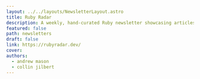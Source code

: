 ```yaml
---
layout: ../../layouts/NewsletterLayout.astro
title: Ruby Radar
description: A weekly, hand-curated Ruby newsletter showcasing articles, videos, gems, and more
featured: false
path: newsletters
draft: false
link: https://rubyradar.dev/
cover: 
authors:
  - andrew mason
  - collin jilbert
---
```

